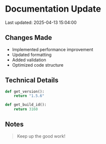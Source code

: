 # Documentation Update

Last updated: 2025-04-13 15:04:00

## Changes Made
- Implemented performance improvement
- Updated formatting
- Added validation
- Optimized code structure

## Technical Details
```python
def get_version():
    return "1.5.6"

def get_build_id():
    return 3160
```

## Notes
> Keep up the good work!
